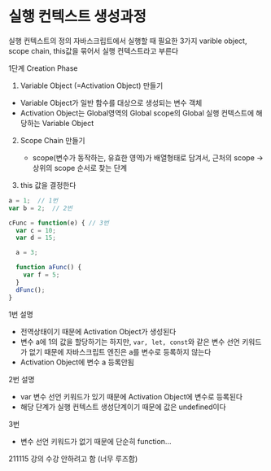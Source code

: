 # 실행 컨텍스트 생성과정

실행 컨텍스트의 정의
자바스크립트에서 실행할 때 필요한 3가지 varible object, scope chain, this값을 묶어서 실행 컨텍스트라고 부른다

1단계 Creation Phase 

1. Variable Object (=Activation Object) 만들기
  - Variable Object가 일반 함수를 대상으로 생성되는 변수 객체
  - Activation Object는 Global영역의 Global scope의 Global 실행 컨텍스트에 해당하는 Variable Object

2. Scope Chain 만들기
   - scope(변수가 동작하는, 유효한 영역)가 배열형태로 담겨서, 근처의 scope → 상위의 scope 순서로 찾는 단계
  
3. this 값을 결정한다

```javascript
a = 1;  // 1번
var b = 2;  // 2번

cFunc = function(e) { // 3번
  var c = 10;
  var d = 15;

  a = 3;

  function aFunc() {
    var f = 5;
  }
  dFunc();
}
```

1번 설명
- 전역상태이기 때문에 Activation Object가 생성된다
- 변수 a에 1의 값을 할당하기는 하지만, `var, let, const`와 같은 변수 선언 키워드가 없기 때문에 자바스크립트 엔진은 a를 변수로 등록하지 않는다
- Activation Object에 변수 a 등록안됨

2번 설명
- var 변수 선언 키워드가 있기 때문에 Activation Object에 변수로 등록된다
- 해당 단계가 실행 컨텍스트 생성단계이기 때문에 값은 undefined이다

3번
- 변수 선언 키워드가 없기 때문에 단순히 function... 

211115 강의 수강 안하려고 함 (너무 루즈함)